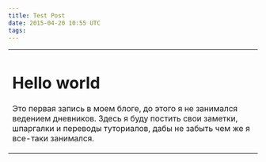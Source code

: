 ```yaml
---
title: Test Post
date: 2015-04-20 10:55 UTC
tags:
---
```


<html>
  <head>
    <meta charset="utf-8" />
    <meta http-equiv='X-UA-Compatible' content='IE=edge;chrome=1' />
  </head>
<body>

<table>
  <tr>
    <td width="1000px">
        <h1 id="text">Hello world</h1>
        <p id="text">
        Это первая запись в моем блоге, до этого я не занимался ведением дневников. Здесь я буду постить свои заметки, шпаргалки и переводы туториалов, дабы не забыть чем же я все-таки занимался.
        </p>
    </td>
  </tr>
</table>
</body>
</html>
